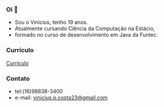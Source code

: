### Oi 👋

* Sou o Vinícius, tenho 19 anos.
* Atualmente cursando Ciência da Computação na Estácio,
* formado no curso de desenvolvimento em Java da Funtec.

### Currículo
[Currículo](https://drive.google.com/file/d/1iY-V2sT4lVzGIali96u0zIustAhbHWDf/view)

### Contato
* tel:(16)98838-3400
* e-mail: vinicius.p.costa23@gmail.com
